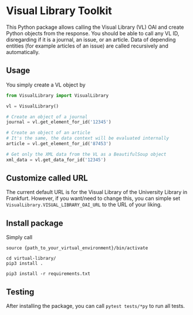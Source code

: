 # Visual Library Toolkit

This Python package allows calling the Visual Library (VL) OAI and create Python objects from the response. You should be able to call any VL ID, disregarding if it is a journal, an issue, or an article. Data of depending entities (for example articles of an issue) are called recursively and automatically.

## Usage
You simply create a VL object by

```python
from VisualLibrary import VisualLibrary

vl = VisualLibrary()

# Create an object of a journal
journal = vl.get_element_for_id('12345')

# Create an object of an article
# It's the same, the data context will be evaluated internally
article = vl.get_element_for_id('87453')

# Get only the XML data from the VL as a BeautifulSoup object
xml_data = vl.get_data_for_id('12345')
```

## Customize called URL
The current default URL is for the Visual Library of the University Library in Frankfurt. However, if you want/need to change this, you can simple set `VisualLibrary.VISUAL_LIBRARY_OAI_URL` to the URL of your liking.

## Install package
Simply call

```shell script
source {path_to_your_virtual_environment}/bin/activate

cd virtual-library/
pip3 install .

pip3 install -r requirements.txt
```

## Testing
After installing the package, you can call `pytest tests/*py` to run all tests.